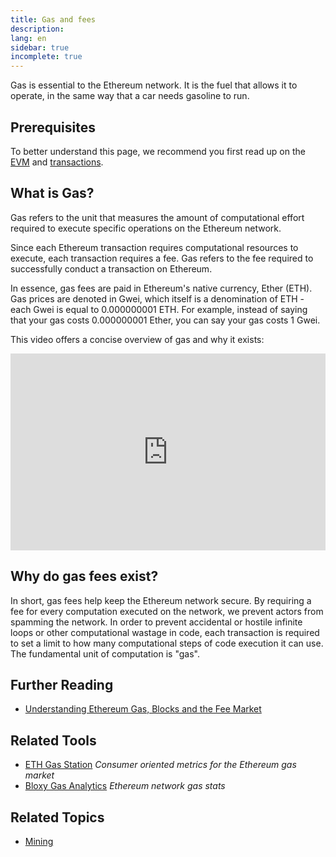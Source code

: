 ```yaml
---
title: Gas and fees
description:
lang: en
sidebar: true
incomplete: true
---
```


Gas is essential to the Ethereum network. It is the fuel that allows it to operate, in the same way that a car needs gasoline to run.

## Prerequisites

To better understand this page, we recommend you first read up on the [EVM](/en/developers/docs/evm/) and [transactions](/en/developers/docs/transactions/).

## What is Gas?

Gas refers to the unit that measures the amount of computational effort required to execute specific operations on the Ethereum network.

Since each Ethereum transaction requires computational resources to execute, each transaction requires a fee. Gas refers to the fee required to successfully conduct a transaction on Ethereum.

In essence, gas fees are paid in Ethereum's native currency, Ether (ETH). Gas prices are denoted in Gwei, which itself is a denomination of ETH - each Gwei is equal to 0.000000001 ETH. For example, instead of saying that your gas costs 0.000000001 Ether, you can say your gas costs 1 Gwei.

This video offers a concise overview of gas and why it exists:

<iframe width="100%" height="315" src="https://www.youtube.com/embed/AJvzNICwcwc" frameborder="0" allow="accelerometer; autoplay; clipboard-write; encrypted-media; gyroscope; picture-in-picture" allowfullscreen></iframe>

## Why do gas fees exist?

In short, gas fees help keep the Ethereum network secure. By requiring a fee for every computation executed on the network, we prevent actors from spamming the network. In order to prevent accidental or hostile infinite loops or other computational wastage in code, each transaction is required to set a limit to how many computational steps of code execution it can use. The fundamental unit of computation is "gas".

## Further Reading

- [Understanding Ethereum Gas, Blocks and the Fee Market](https://medium.com/@eric.conner/understanding-ethereum-gas-blocks-and-the-fee-market-d5e268bf0a0e)

## Related Tools

- [ETH Gas Station](https://ethgasstation.info/) _Consumer oriented metrics for the Ethereum gas market_
- [Bloxy Gas Analytics](https://stat.bloxy.info/superset/dashboard/gas/?standalone=true) _Ethereum network gas stats_

## Related Topics

- [Mining](/en/developers/docs/mining/)

